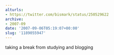 ```yaml
---
alturls:
- https://twitter.com/bismark/status/250529622
archive:
- 2007-09
date: '2007-09-06T05:19:07+00:00'
slug: '1189055947'
---
```


taking a break from studying and blogging

